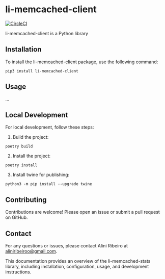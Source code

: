 # li-memcached-client

[![CircleCI](https://dl.circleci.com/status-badge/img/gh/liniribeiro/li-memcached-stats/tree/main.svg?style=svg)](https://dl.circleci.com/status-badge/redirect/gh/liniribeiro/li-aws-helper/tree/main)

li-memcached-client is a Python library   

## Installation
To install the li-memcached-client package, use the following command:

```
pip3 install li-memcached-client
```


## Usage 
...

## Local Development
For local development, follow these steps:

1. Build the project:
```
poetry build
```
2. Install the project:
```
poetry install
```
3. Install twine for publishing:
```
python3 -m pip install --upgrade twine
```

## Contributing
Contributions are welcome! Please open an issue or submit a pull request on GitHub.  

## Contact
For any questions or issues, please contact Alini Ribeiro at aliniribeiroo@gmail.com. 


This documentation provides an overview of the li-memcached-stats library, including installation, configuration, usage, and development instructions.